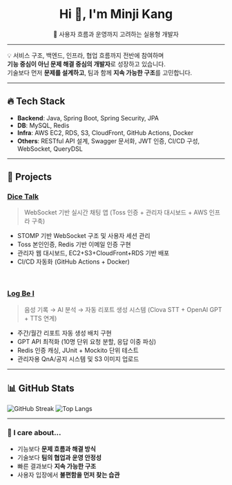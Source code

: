<h1 align="center">Hi 👋, I'm Minji Kang</h1>
<p align="center">🚀 사용자 흐름과 운영까지 고려하는 실용형 개발자</p>

---

💡 서비스 구조, 백엔드, 인프라, 협업 흐름까지 전반에 참여하며  
**기능 중심이 아닌 문제 해결 중심의 개발자**로 성장하고 있습니다.  
기술보다 먼저 **문제를 설계하고**, 팀과 함께 **지속 가능한 구조**를 고민합니다.

---

## 🔥 Tech Stack

- **Backend**: Java, Spring Boot, Spring Security, JPA
- **DB**: MySQL, Redis
- **Infra**: AWS EC2, RDS, S3, CloudFront, GitHub Actions, Docker
- **Others**: RESTful API 설계, Swagger 문서화, JWT 인증, CI/CD 구성, WebSocket, QueryDSL

---

## 🧩 Projects

### [Dice Talk](https://github.com/dice-talk)
> WebSocket 기반 실시간 채팅 앱 (Toss 인증 + 관리자 대시보드 + AWS 인프라 구축)

- STOMP 기반 WebSocket 구조 및 사용자 세션 관리
- Toss 본인인증, Redis 기반 이메일 인증 구현
- 관리자 웹 대시보드, EC2+S3+CloudFront+RDS 기반 배포
- CI/CD 자동화 (GitHub Actions + Docker)

<br>

### [Log Be I](https://github.com/Log-Be-I)
> 음성 기록 → AI 분석 → 자동 리포트 생성 시스템 (Clova STT + OpenAI GPT + TTS 연계)

- 주간/월간 리포트 자동 생성 배치 구현
- GPT API 최적화 (10명 단위 요청 분할, 응답 이중 파싱)
- Redis 인증 캐싱, JUnit + Mockito 단위 테스트
- 관리자용 QnA/공지 시스템 및 S3 이미지 업로드

---

## 📊 GitHub Stats

![GitHub Streak](https://streak-stats.demolab.com/?user=minggik&theme=default)
![Top Langs](https://github-readme-stats.vercel.app/api/top-langs/?username=minggik&layout=compact)

---

### 💬 I care about...

- 기능보다 **문제 흐름과 해결 방식**
- 기술보다 **팀의 협업과 운영 안정성**
- 빠른 결과보다 **지속 가능한 구조**
- 사용자 입장에서 **불편함을 먼저 찾는 습관**
